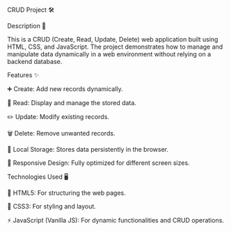 CRUD Project 🛠️

Description 📜

This is a CRUD (Create, Read, Update, Delete) web application built using HTML, CSS, and JavaScript. The project demonstrates how to manage and manipulate data dynamically in a web environment without relying on a backend database.

Features ✨

➕ Create: Add new records dynamically.

📖 Read: Display and manage the stored data.

✏️ Update: Modify existing records.

🗑️ Delete: Remove unwanted records.

💾 Local Storage: Stores data persistently in the browser.

📱 Responsive Design: Fully optimized for different screen sizes.

Technologies Used 🖥️

📄 HTML5: For structuring the web pages.

🎨 CSS3: For styling and layout.

⚡ JavaScript (Vanilla JS): For dynamic functionalities and CRUD operations.
